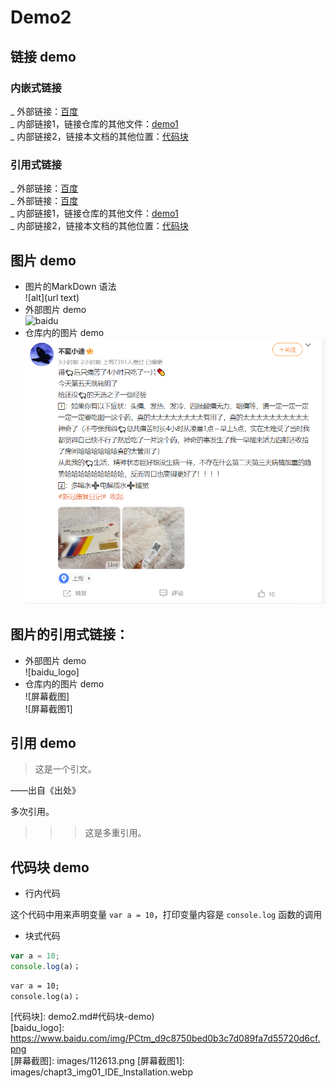 # Demo2


## 链接 demo

### 内嵌式链接

_ 外部链接：[百度](http://www.baidu.com)  
_ 内部链接1，链接仓库的其他文件：[demo1](demo1.md)  
_ 内部链接2，链接本文档的其他位置：[代码块](demo2.md#代码块-demo)

### 引用式链接

_ 外部链接：[百度]  
_ 外部链接：[百度][baidu]  
_ 内部链接1，链接仓库的其他文件：[demo1]  
_ 内部链接2，链接本文档的其他位置：[代码块](demo2.md#代码块-demo)

## 图片 demo

- 图片的MarkDown 语法  
    ![alt](url text)  
- 外部图片 demo  
![baidu](https://www.baidu.com/img/PCtm_d9c8750bed0b3c7d089fa7d55720d6cf.png  "百度网站")
- 仓库内的图片 demo  
![](images/112613.png)

## 图片的引用式链接：
  
- 外部图片 demo  
![baidu_logo]  
- 仓库内的图片 demo  
![屏幕截图]  
![屏幕截图1] 

## 引用 demo

> 这是一个引文。  

——出自《出处》  

多次引用。
>>>这是多重引用。


## 代码块 demo


- 行内代码

这个代码中用来声明变量 `var a = 10`，打印变量内容是 `console.log` 函数的调用  

- 块式代码

```javascript
var a = 10;
console.log(a)；
```

    var a = 10;
    console.log(a)；  



<!---  下面是本文档中用到的链接 -->

[百度]: http://www.baidu.com
[baidu]: http://www.baidu.com  
[demo1]: demo1.md  
[代码块]: demo2.md#代码块-demo)  
[baidu_logo]: https://www.baidu.com/img/PCtm_d9c8750bed0b3c7d089fa7d55720d6cf.png  
[屏幕截图]: images/112613.png
[屏幕截图1]: images/chapt3_img01_IDE_Installation.webp  

